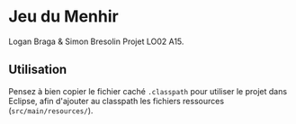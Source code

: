 # Jeu du Menhir

Logan Braga & Simon Bresolin
Projet LO02 A15.

## Utilisation

Pensez &agrave; bien copier le fichier cach&eacute; `.classpath` pour utiliser
le projet dans Eclipse, afin d'ajouter au classpath les fichiers ressources (`src/main/resources/`).
